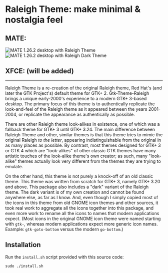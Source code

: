 # Raleigh Theme: make minimal & nostalgia feel

## MATE:

![MATE 1.26.2 desktop with Raleigh Theme](screenshots/Raleigh-MATE-1-26.png)
![MATE 1.26.2 desktop with Raleigh Dark Theme](screenshots/Raleigh-Dark-MATE-1-26.png)

## XFCE: (will be added)

---

Raleigh Theme is a re-creation of the original Raleigh theme, Red Hat's
(and later the GTK Project's) default theme for GTK+ 2. Gtk-Theme-Raleigh
brings a unique early-2000's experience to a modern GTK+ 3-based desktop.
The primary focus of this theme is to authentically replicate the look-and-feel
of the Raleigh theme as it appeared between the years 2001-2004, or replicate
the appearance as authentically as possible.

There are other Raleigh theme look-alikes in existence, one of which was a
fallback theme for GTK+ 3 until GTK+ 3.24. The main difference between
Raleigh Theme and other, similar themes is that this theme tries to mimic
the original Raleigh _to the letter_, appearing indistinguishable from
the original in as many places as possible. By contrast, most themes designed
for GTK+ 3 or GTK 4 which are "look-alikes" of other classic GTK themes have
many artistic touches of the look-alike theme's own creator; as such, many
"look-alike" themes actually look very different from the themes they are
trying to emulate.

On the other hand, this theme is not purely a knock-off of an old classic
theme. This theme was written from scratch for GTK+ 3, namely GTK+ 3.20 and
above. This package also includes a "dark" variant of the Raleigh theme.
The dark variant is of my own creation and cannot be found anywhere else,
as far as I know. And, even though I simply copied most of the icons in this
theme from old GNOME icon themes and other sources, it took real work to
aggregate all the icons together into this package, and even more work to
rename all the icons to names that modern applications expect. (Most icons in
the original GNOME icon theme were named starting with `gtk-`, whereas modern
applications expect more generic icon names. Example: `gtk-goto-bottom`
versus the modern `go-bottom`.)

## Installation

Run the `install.sh` script provided with this source code:

```
sudo ./install.sh
```
